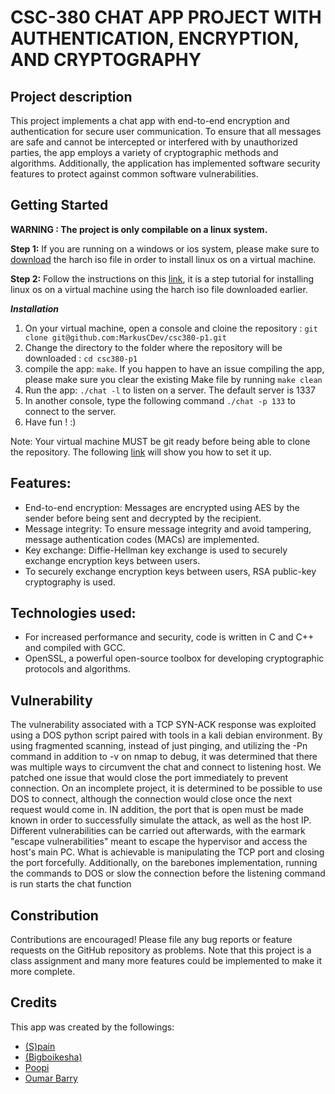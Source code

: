 # CSC-380 CHAT APP PROJECT WITH AUTHENTICATION, ENCRYPTION, AND CRYPTOGRAPHY

## Project description

This project implements a chat app with end-to-end encryption and authentication for secure user communication. To ensure that all messages are safe and cannot be intercepted or interfered with by unauthorized parties, the app employs a variety of cryptographic methods and algorithms. Additionally, the application has implemented software security features to protect against common software vulnerabilities.

## Getting Started

**WARNING : The project is only compilable on a linux system.**

**Step 1:** If you are running on a windows or ios system, please make sure to [download](https://geo.mirror.pkgbuild.com/iso/2023.03.01/archlinux-2023.03.01-x86_64.iso) the harch iso file in order to install linux os on a virtual machine.

**Step 2:** Follow the instructions on this [link](https://itsfoss.com/install-arch-linux-virtualbox/), it is a step tutorial for installing linux os on a virtual machine using the harch iso file downloaded earlier.

**_Installation_**

1. On your virtual machine, open a console and cloine the repository : `git clone git@github.com:MarkusCDev/csc380-p1.git`
2. Change the directory to the folder where the repository will be downloaded : `cd csc380-p1`
3. compile the app: `make`. If you happen to have an issue compiling the app, please make sure you clear the existing Make file by running `make clean`
4. Run the app: `./chat -l` to listen on a server. The default server is 1337
5. In another console, type the following command `./chat -p 133` to connect to the server.
6. Have fun ! :)

Note: Your virtual machine MUST be git ready before being able to clone the repository. The following [link](https://docs.github.com/en/authentication/connecting-to-github-with-ssh/checking-for-existing-ssh-keys) will show you how to set it up.

## Features:

- End-to-end encryption: Messages are encrypted using AES by the sender before being sent and decrypted by the recipient.
- Message integrity: To ensure message integrity and avoid tampering, message authentication codes (MACs) are implemented.
- Key exchange: Diffie-Hellman key exchange is used to securely exchange encryption keys between users.
- To securely exchange encryption keys between users, RSA public-key cryptography is used.

## Technologies used:

- For increased performance and security, code is written in C and C++ and compiled with GCC.
- OpenSSL, a powerful open-source toolbox for developing cryptographic protocols and algorithms.

## Vulnerability

The vulnerability associated with a TCP SYN-ACK response was exploited using a DOS python script paired with tools in a kali debian environment. By using fragmented scanning, instead of just pinging, and utilizing the -Pn command in addition to -v on nmap to debug, it was determined that there was multiple ways to circumvent the chat and connect to listening host. We patched one issue that would close the port immediately to prevent connection. On an incomplete project, it is determined to be possible to use DOS to connect, although the connection would close once the next request would come in. IN addition, the port that is open must be made known in order to successfully simulate the attack, as well as the host IP. Different vulnerabilities can be carried out afterwards, with the earmark "escape vulnerabilities" meant to escape the hypervisor and access the host's main PC. What is achievable is manipulating the TCP port and closing the port forcefully. Additionally, on the barebones implementation, running the commands to DOS or slow the connection before the listening command is run starts the chat function

## Constribution

Contributions are encouraged! Please file any bug reports or feature requests on the GitHub repository as problems.
Note that this project is a class assignment and many more features could be implemented to make it more complete.

## Credits

This app was created by the followings:

- [(S)pain](https://github.com/MarkusCDev)
- [(Bigboikesha)](https://github.com/BigboiKesha)
- [Poopi](https://github.com/mengwaichan)
- [Oumar Barry](https://github.com/OumB2021)

